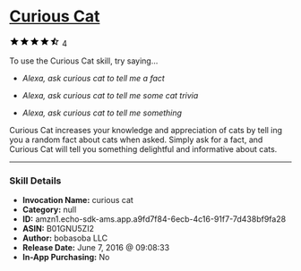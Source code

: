 # [Curious Cat](http://alexa.amazon.com/#skills/amzn1.echo-sdk-ams.app.a9fd7f84-6ecb-4c16-91f7-7d438bf9fa28)
![4.8 stars](../../images/ic_star_black_18dp_1x.png)![4.8 stars](../../images/ic_star_black_18dp_1x.png)![4.8 stars](../../images/ic_star_black_18dp_1x.png)![4.8 stars](../../images/ic_star_black_18dp_1x.png)![4.8 stars](../../images/ic_star_half_black_18dp_1x.png) 4

To use the Curious Cat skill, try saying...

* *Alexa, ask curious cat to tell me a fact*

* *Alexa, ask curious cat to tell me some cat trivia*

* *Alexa, ask curious cat to tell me something*

Curious Cat increases your knowledge and appreciation of cats by tell ing you a random fact about cats when asked. Simply ask for a fact, and Curious Cat will tell you something delightful and informative about cats.

***

### Skill Details

* **Invocation Name:** curious cat
* **Category:** null
* **ID:** amzn1.echo-sdk-ams.app.a9fd7f84-6ecb-4c16-91f7-7d438bf9fa28
* **ASIN:** B01GNU5ZI2
* **Author:** bobasoba LLC
* **Release Date:** June 7, 2016 @ 09:08:33
* **In-App Purchasing:** No
